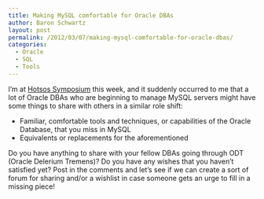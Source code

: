 ```yaml
---
title: Making MySQL comfortable for Oracle DBAs
author: Baron Schwartz
layout: post
permalink: /2012/03/07/making-mysql-comfortable-for-oracle-dbas/
categories:
  - Oracle
  - SQL
  - Tools
---
```

I&#8217;m at [Hotsos Symposium][1] this week, and it suddenly occurred to me that a lot of Oracle DBAs who are beginning to manage MySQL servers might have some things to share with others in a similar role shift:

*   Familiar, comfortable tools and techniques, or capabilities of the Oracle Database, that you miss in MySQL
*   Equivalents or replacements for the aforementioned

Do you have anything to share with your fellow DBAs going through ODT (Oracle Delerium Tremens)? Do you have any wishes that you haven&#8217;t satisfied yet? Post in the comments and let&#8217;s see if we can create a sort of forum for sharing and/or a wishlist in case someone gets an urge to fill in a missing piece!

 [1]: http://www.hotsos.com/sym12.html